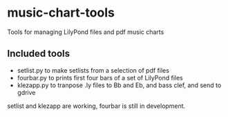 # music-chart-tools

Tools for managing LilyPond files and pdf music charts

## Included tools

- setlist.py to make setlists from a selection of pdf files
- fourbar.py to prints first four bars of a set of LilyPond files
- klezapp.py to tranpose .ly files to Bb and Eb, and bass clef, and send to gdrive

setlist and klezapp are working, fourbar is still in development.
